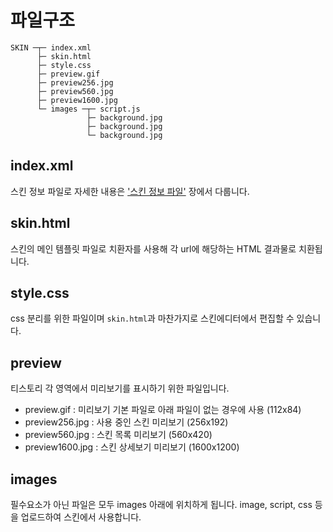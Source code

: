 # 파일구조

```
SKIN ─┬─ index.xml
      ├─ skin.html
      ├─ style.css
      ├─ preview.gif
      ├─ preview256.jpg
      ├─ preview560.jpg
      ├─ preview1600.jpg
      └─ images ─┬─ script.js
                 ├─ background.jpg
                 ├─ background.jpg
                 └─ background.jpg
```

## index.xml

스킨 정보 파일로 자세한 내용은 ['스킨 정보 파일'](index.xml.md) 장에서 다룹니다.


## skin.html

스킨의 메인 템플릿 파일로 치환자를 사용해 각 url에 해당하는 HTML 결과물로 치환됩니다.


## style.css

css 분리를 위한 파일이며 `skin.html`과 마찬가지로 스킨에디터에서 편집할 수 있습니다.


## preview

티스토리 각 영역에서 미리보기를 표시하기 위한 파일입니다.

- preview.gif : 미리보기 기본 파일로 아래 파일이 없는 경우에 사용 (112x84)
- preview256.jpg : 사용 중인 스킨 미리보기 (256x192)
- preview560.jpg : 스킨 목록 미리보기 (560x420)
- preview1600.jpg : 스킨 상세보기 미리보기 (1600x1200)


## images

필수요소가 아닌 파일은 모두 images 아래에 위치하게 됩니다. image, script, css 등을 업로드하여 스킨에서 사용합니다.
